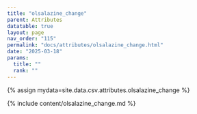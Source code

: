 ```yaml
---
title: "olsalazine_change"
parent: Attributes
datatable: true
layout: page
nav_order: "115"
permalink: "docs/attributes/olsalazine_change.html"
date: "2025-03-18"
params:
  title: ""
  rank: ""
---
```

{% assign mydata=site.data.csv.attributes.olsalazine_change %} 

{% include content/olsalazine_change.md %}
